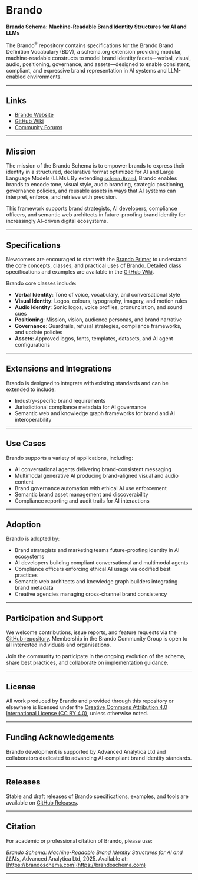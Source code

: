 # Brando

**Brando Schema: Machine-Readable Brand Identity Structures for AI and LLMs**

The Brando<sup>®</sup> repository contains specifications for the Brando Brand Definition Vocabulary (BDV), a schema.org extension providing modular, machine-readable constructs to model brand identity facets—verbal, visual, audio, positioning, governance, and assets—designed to enable consistent, compliant, and expressive brand representation in AI systems and LLM-enabled environments.

---

## Links

* [Brando Website](https://brandoschema.com)
* [GitHub Wiki](https://github.com/yourorg/brando/wiki)
* [Community Forums](https://community.brandoschema.com)

---

## Mission

The mission of the Brando Schema is to empower brands to express their identity in a structured, declarative format optimized for AI and Large Language Models (LLMs). By extending [`schema:Brand`](https://schema.org/Brand), Brando enables brands to encode tone, visual style, audio branding, strategic positioning, governance policies, and reusable assets in ways that AI systems can interpret, enforce, and retrieve with precision.

This framework supports brand strategists, AI developers, compliance officers, and semantic web architects in future-proofing brand identity for increasingly AI-driven digital ecosystems.

---

## Specifications

Newcomers are encouraged to start with the [Brando Primer](https://brandoschema.com/primer) to understand the core concepts, classes, and practical uses of Brando. Detailed class specifications and examples are available in the [GitHub Wiki](https://github.com/yourorg/brando/wiki).

Brando core classes include:

* **Verbal Identity**: Tone of voice, vocabulary, and conversational style
* **Visual Identity**: Logos, colours, typography, imagery, and motion rules
* **Audio Identity**: Sonic logos, voice profiles, pronunciation, and sound cues
* **Positioning**: Mission, vision, audience personas, and brand narrative
* **Governance**: Guardrails, refusal strategies, compliance frameworks, and update policies
* **Assets**: Approved logos, fonts, templates, datasets, and AI agent configurations

---

## Extensions and Integrations

Brando is designed to integrate with existing standards and can be extended to include:

* Industry-specific brand requirements
* Jurisdictional compliance metadata for AI governance
* Semantic web and knowledge graph frameworks for brand and AI interoperability

---

## Use Cases

Brando supports a variety of applications, including:

* AI conversational agents delivering brand-consistent messaging
* Multimodal generative AI producing brand-aligned visual and audio content
* Brand governance automation with ethical AI use enforcement
* Semantic brand asset management and discoverability
* Compliance reporting and audit trails for AI interactions

---

## Adoption

Brando is adopted by:

* Brand strategists and marketing teams future-proofing identity in AI ecosystems
* AI developers building compliant conversational and multimodal agents
* Compliance officers enforcing ethical AI usage via codified best practices
* Semantic web architects and knowledge graph builders integrating brand metadata
* Creative agencies managing cross-channel brand consistency

---

## Participation and Support

We welcome contributions, issue reports, and feature requests via the [GitHub repository](https://github.com/JonathanBowker/brandoschema.com). Membership in the Brando Community Group is open to all interested individuals and organisations.

Join the community to participate in the ongoing evolution of the schema, share best practices, and collaborate on implementation guidance.

---

## License

All work produced by Brando and provided through this repository or elsewhere is licensed under the [Creative Commons Attribution 4.0 International License (CC BY 4.0)](https://creativecommons.org/licenses/by/4.0/), unless otherwise noted.

---

## Funding Acknowledgements

Brando development is supported by Advanced Analytica Ltd and collaborators dedicated to advancing AI-compliant brand identity standards.

---

## Releases

Stable and draft releases of Brando specifications, examples, and tools are available on [GitHub Releases](https://github.com/JonathanBowker/brandoschema.com/releases).

---

## Citation

For academic or professional citation of Brando, please use:

*Brando Schema: Machine-Readable Brand Identity Structures for AI and LLMs*, Advanced Analytica Ltd, 2025. Available at: [https://brandoschema.com](https://brandoschema.com)

---
